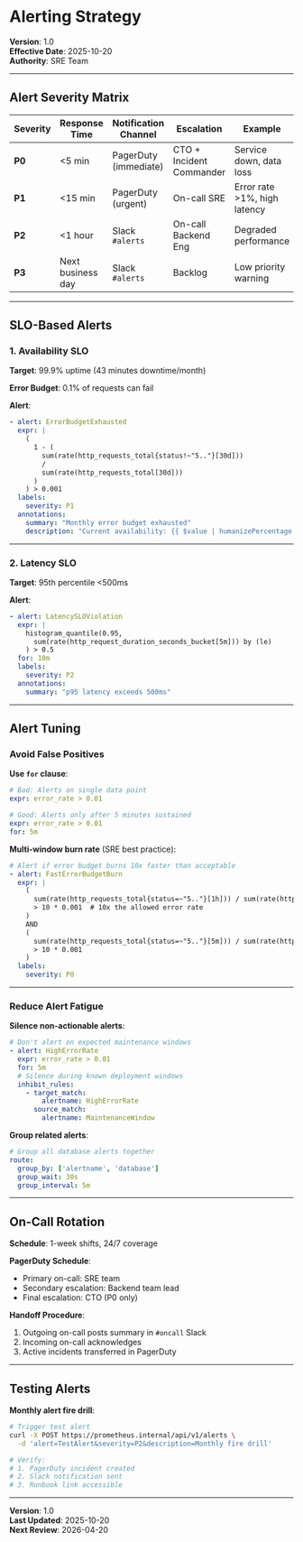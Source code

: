# Alerting Strategy

**Version**: 1.0  
**Effective Date**: 2025-10-20  
**Authority**: SRE Team

---

## Alert Severity Matrix

| Severity | Response Time | Notification Channel | Escalation | Example |
|----------|---------------|----------------------|------------|---------|
| **P0** | <5 min | PagerDuty (immediate) | CTO + Incident Commander | Service down, data loss |
| **P1** | <15 min | PagerDuty (urgent) | On-call SRE | Error rate >1%, high latency |
| **P2** | <1 hour | Slack `#alerts` | On-call Backend Eng | Degraded performance |
| **P3** | Next business day | Slack `#alerts` | Backlog | Low priority warning |

---

## SLO-Based Alerts

### 1. Availability SLO

**Target**: 99.9% uptime (43 minutes downtime/month)

**Error Budget**: 0.1% of requests can fail

**Alert**:
```yaml
- alert: ErrorBudgetExhausted
  expr: |
    (
      1 - (
        sum(rate(http_requests_total{status!~"5.."}[30d]))
        /
        sum(rate(http_requests_total[30d]))
      )
    ) > 0.001
  labels:
    severity: P1
  annotations:
    summary: "Monthly error budget exhausted"
    description: "Current availability: {{ $value | humanizePercentage }}"
```

---

### 2. Latency SLO

**Target**: 95th percentile <500ms

**Alert**:
```yaml
- alert: LatencySLOViolation
  expr: |
    histogram_quantile(0.95,
      sum(rate(http_request_duration_seconds_bucket[5m])) by (le)
    ) > 0.5
  for: 10m
  labels:
    severity: P2
  annotations:
    summary: "p95 latency exceeds 500ms"
```

---

## Alert Tuning

### Avoid False Positives

**Use `for` clause**:
```yaml
# Bad: Alerts on single data point
expr: error_rate > 0.01

# Good: Alerts only after 5 minutes sustained
expr: error_rate > 0.01
for: 5m
```

**Multi-window burn rate** (SRE best practice):
```yaml
# Alert if error budget burns 10x faster than acceptable
- alert: FastErrorBudgetBurn
  expr: |
    (
      sum(rate(http_requests_total{status=~"5.."}[1h])) / sum(rate(http_requests_total[1h]))
      > 10 * 0.001  # 10x the allowed error rate
    )
    AND
    (
      sum(rate(http_requests_total{status=~"5.."}[5m])) / sum(rate(http_requests_total[5m]))
      > 10 * 0.001
    )
  labels:
    severity: P0
```

---

### Reduce Alert Fatigue

**Silence non-actionable alerts**:
```yaml
# Don't alert on expected maintenance windows
- alert: HighErrorRate
  expr: error_rate > 0.01
  for: 5m
  # Silence during known deployment windows
  inhibit_rules:
    - target_match:
        alertname: HighErrorRate
      source_match:
        alertname: MaintenanceWindow
```

**Group related alerts**:
```yaml
# Group all database alerts together
route:
  group_by: ['alertname', 'database']
  group_wait: 30s
  group_interval: 5m
```

---

## On-Call Rotation

**Schedule**: 1-week shifts, 24/7 coverage

**PagerDuty Schedule**:
- Primary on-call: SRE team
- Secondary escalation: Backend team lead
- Final escalation: CTO (P0 only)

**Handoff Procedure**:
1. Outgoing on-call posts summary in `#oncall` Slack
2. Incoming on-call acknowledges
3. Active incidents transferred in PagerDuty

---

## Testing Alerts

**Monthly alert fire drill**:
```bash
# Trigger test alert
curl -X POST https://prometheus.internal/api/v1/alerts \
  -d 'alert=TestAlert&severity=P2&description=Monthly fire drill'

# Verify:
# 1. PagerDuty incident created
# 2. Slack notification sent
# 3. Runbook link accessible
```

---

**Version**: 1.0  
**Last Updated**: 2025-10-20  
**Next Review**: 2026-04-20
